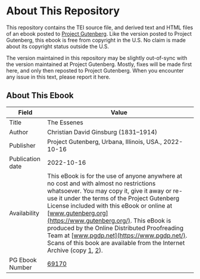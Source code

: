 # About This Repository

This repository contains the TEI source file, and derived text and HTML files of an ebook posted to [Project Gutenberg](https://www.gutenberg.org/). Like the version posted to Project Gutenberg, this ebook is free from copyright in the U.S. No claim is made about its copyright status outside the U.S.

The version maintained in this repository may be slightly out-of-sync with the version maintained at Project Gutenberg. Mostly, fixes will be made first here, and only then reposted to Project Gutenberg. When you encounter any issue in this text, please report it here.

## About This Ebook

| Field | Value |
|-------|-------|
| Title | The Essenes |
| Author | Christian David Ginsburg (1831–1914) |
| Publisher | Project Gutenberg, Urbana, Illinois, USA., 2022-10-16 |
| Publication date | 2022-10-16 |
| Availability | This eBook is for the use of anyone anywhere at no cost and with almost no restrictions whatsoever. You may copy it, give it away or re-use it under the terms of the Project Gutenberg License included with this eBook or online at [www.gutenberg.org](https://www.gutenberg.org/). This eBook is produced by the Online Distributed Proofreading Team at [www.pgdp.net](https://www.pgdp.net/). Scans of this book are available from the Internet Archive (copy [1](https://archive.org/details/TheEssenes), [2](https://archive.org/details/x-essenes-kaballah)). |
| PG Ebook Number | [69170](https://www.gutenberg.org/ebooks/69170) |
